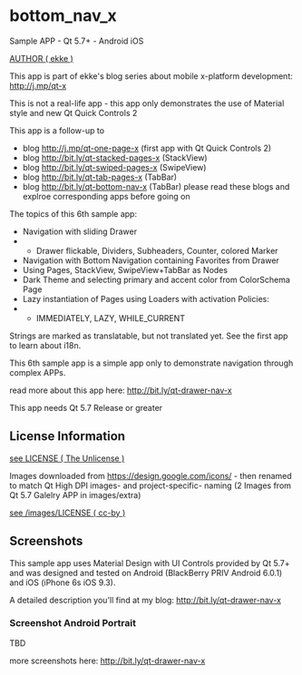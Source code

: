 # bottom_nav_x
Sample APP - Qt 5.7+ - Android iOS

[AUTHOR ( ekke )](AUTHOR.md)

This app is part of ekke's blog series about mobile x-platform development:
http://j.mp/qt-x

This is not a real-life app - this app only demonstrates the use of Material style and new Qt Quick Controls 2

This app is a follow-up to
* blog http://j.mp/qt-one-page-x (first app with Qt Quick Controls 2)
* blog http://bit.ly/qt-stacked-pages-x (StackView)
* blog http://bit.ly/qt-swiped-pages-x (SwipeView)
* blog http://bit.ly/qt-tab-pages-x (TabBar)
* blog http://bit.ly/qt-bottom-nav-x (TabBar)
please read these blogs and explroe corresponding apps before going on

The topics of this 6th sample app:

* Navigation with sliding Drawer
* - Drawer flickable, Dividers, Subheaders, Counter, colored Marker
* Navigation with Bottom Navigation containing Favorites from Drawer
* Using Pages, StackView, SwipeView+TabBar as Nodes
* Dark Theme and selecting primary and accent color from ColorSchema Page
* Lazy instantiation of Pages using Loaders with activation Policies:
* - IMMEDIATELY, LAZY, WHILE_CURRENT

Strings are marked as translatable, but not translated yet. See the first app to learn about i18n.

This 6th sample app is a simple app only to demonstrate navigation through complex APPs.
 
read more about this app here:
http://bit.ly/qt-drawer-nav-x

This app needs Qt 5.7 Release or greater

## License Information
[see LICENSE ( The Unlicense )](LICENSE)

Images downloaded from https://design.google.com/icons/ - then renamed to match Qt High DPI images- and project-specific- naming
(2 Images from Qt 5.7 Galelry APP in images/extra)

[see /images/LICENSE ( cc-by )](images/LICENSE)

## Screenshots
This sample app uses Material Design with UI Controls provided by Qt 5.7+ and was designed and tested on Android (BlackBerry PRIV Android 6.0.1) and iOS (iPhone 6s iOS 9.3).

A detailed description you'll find at my blog: http://bit.ly/qt-drawer-nav-x

### Screenshot Android Portrait
TBD

more screenshots here:
http://bit.ly/qt-drawer-nav-x

